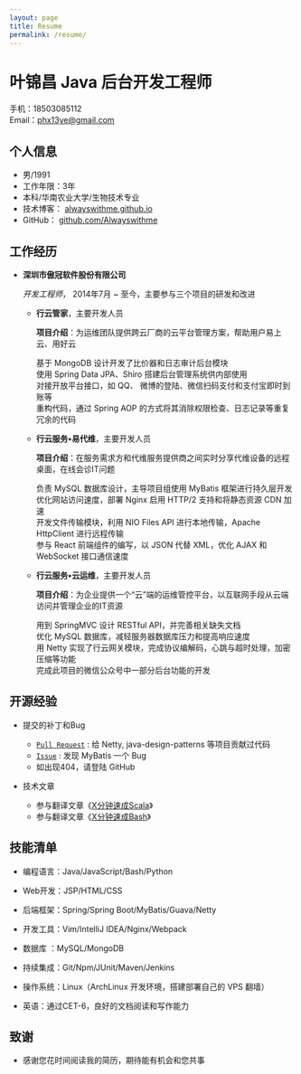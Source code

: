 ```yaml
---
layout: page
title: Resume
permalink: /resume/
---
```


叶锦昌   Java 后台开发工程师
===============

手机：18503085112  
Email：<phx13ye@gmail.com>  

个人信息
---------------

*   男/1991
*   工作年限：3年
*   本科/华南农业大学/生物技术专业
*   技术博客： [alwayswithme.github.io][博客]
*   GitHub： [github.com/Alwayswithme][GitHub]


工作经历
---------------

*   **深圳市傲冠软件股份有限公司**

    *开发工程师*， 2014年7月 ~ 至今，主要参与三个项目的研发和改进

    -   **行云管家**，主要开发人员
    
        **项目介绍**：为运维团队提供跨云厂商的云平台管理方案，帮助用户易上云、用好云
        
        基于 MongoDB 设计开发了比价器和日志审计后台模块  
        使用 Spring Data JPA、Shiro 搭建后台管理系统供内部使用  
        对接开放平台接口，如 QQ、 微博的登陆、微信扫码支付和支付宝即时到账等  
        重构代码，通过 Spring AOP 的方式将其消除权限检查、日志记录等重复冗余的代码  

    -   **行云服务•易代维**，主要开发人员
    
        **项目介绍**：在服务需求方和代维服务提供商之间实时分享代维设备的远程桌面，在线会诊IT问题
        
        负责 MySQL 数据库设计，主导项目组使用 MyBatis 框架进行持久层开发  
        优化网站访问速度，部署 Nginx 启用 HTTP/2 支持和将静态资源 CDN 加速  
        开发文件传输模块，利用 NIO Files API 进行本地传输，Apache HttpClient 进行远程传输  
        参与 React 前端组件的编写，以 JSON 代替 XML，优化 AJAX 和 WebSocket 接口通信速度  

    -   **行云服务•云运维**，主要开发人员
    
        **项目介绍**：为企业提供一个“云”端的运维管控平台，以互联网手段从云端访问并管理企业的IT资源
        
        用到 SpringMVC 设计 RESTful API，并完善相关缺失文档  
        优化 MySQL 数据库，减轻服务器数据库压力和提高响应速度  
        用 Netty 实现了行云网关模块，完成协议编解码，心跳与超时处理，加密压缩等功能  
        完成此项目的微信公众号中一部分后台功能的开发  


开源经验
---------------

*   提交的补丁和Bug

    -   [```Pull Request```][GitHub Pull Request] : 给 Netty, java-design-patterns 等项目贡献过代码
    -   [```Issue```][GitHub Issue] : 发现 MyBatis 一个 Bug
    -   如出现404，请登陆 GitHub

*   技术文章

    -   参与翻译文章《[X分钟速成Scala][scala-cn]》
    -   参与翻译文章《[X分钟速成Bash][bash-cn]》


技能清单
---------------

*   编程语言：Java/JavaScript/Bash/Python

*   Web开发：JSP/HTML/CSS

*   后端框架：Spring/Spring Boot/MyBatis/Guava/Netty

*   开发工具：Vim/IntelliJ IDEA/Nginx/Webpack

*   数据库  ：MySQL/MongoDB

*   持续集成：Git/Npm/JUnit/Maven/Jenkins

*   操作系统：Linux（ArchLinux 开发环境，搭建部署自己的 VPS 翻墙）

*   英语：通过CET-6，良好的文档阅读和写作能力


致谢
---------------

*   感谢您花时间阅读我的简历，期待能有机会和您共事


[博客]: https://alwayswithme.github.io
[GitHub]: https://github.com/Alwayswithme
[GitHub Pull Request]: https://github.com/pulls?q=is%3Apr+author%3AAlwayswithme+is%3Aclosed
[GitHub Issue]: https://github.com/issues?q=is%3Aissue+author%3AAlwayswithme+is%3Aclosed
[scala-cn]: http://learnxinyminutes.com/docs/zh-cn/scala-cn/
[bash-cn]: http://learnxinyminutes.com/docs/zh-cn/bash-cn/
